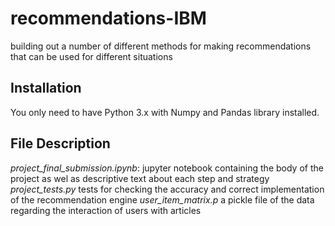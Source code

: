 # recommendations-IBM
building out a number of different methods for making recommendations that can be used for different situations


## Installation
You only need to have Python 3.x with Numpy and Pandas library installed.

## File Description
*project_final_submission.ipynb*: jupyter notebook containing the body of the project as wel as descriptive text about each step and strategy
*project_tests.py* tests for checking the accuracy and correct implementation of the recommendation engine
*user_item_matrix.p* a pickle file of the data regarding the interaction of users with articles

